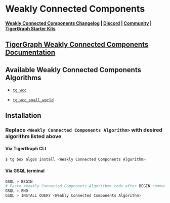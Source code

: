 
# Weakly Connected Components

#### [Weakly Connected Components Changelog](https://github.com/tigergraph/gsql-graph-algorithms/blob/master/algorithms/Community/connected_components/weakly_connected_components/CHANGELOG.md) | [Discord](https://discord.gg/vFbmPyvJJN) | [Community](https://community.tigergraph.com) | [TigerGraph Starter Kits](https://github.com/zrougamed/TigerGraph-Starter-Kits-Parser)

## [TigerGraph Weakly Connected Components Documentation](https://docs.tigergraph.com/graph-algorithm-library/community/connected-components)

## Available Weakly Connected Components Algorithms 

* [`tg_wcc`](https://github.com/tigergraph/gsql-graph-algorithms/blob/master/algorithms/Community/connected_components/weakly_connected_components/tg_wcc.gsql)

* [`tg_wcc_small_world`](https://github.com/tigergraph/gsql-graph-algorithms/blob/master/algorithms/Community/connected_components/weakly_connected_components/tg_wcc_small_world.gsql)

## Installation 

### Replace `<Weakly Connected Components Algorithm>` with desired algorithm listed above 

#### Via TigerGraph CLI

```bash
$ tg box algos install <Weakly Connected Components Algorithm>
```

#### Via GSQL terminal

```bash
GSQL > BEGIN
# Paste <Weakly Connected Components Algorithm> code after BEGIN command
GSQL > END 
GSQL > INSTALL QUERY <Weakly Connected Components Algorithm>
```
